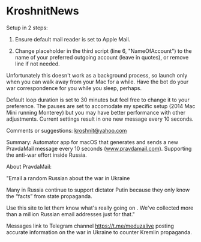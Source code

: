 # KroshnitNews

Setup in 2 steps:

1) Ensure default mail reader is set to Apple Mail.

2) Change placeholder in the third script (line 6, "NameOfAccount") to the name of your preferred outgoing account (leave in quotes), or remove line if not needed.

Unfortunately this doesn't work as a background process, so launch only when you can walk away from your Mac for a while. Have the bot do your war correspondence for you while you sleep, perhaps.

Default loop duration is set to 30 minutes but feel free to change it to your preference. The pauses are set to accomodate my specific setup (2014 Mac Mini running Monterey) but you may have better performance with other adjustments. Current settings result in one new message every 10 seconds.

Comments or suggestions: kroshnit@yahoo.com

Summary:
Automator app for macOS that generates and sends a new PravdaMail message every 10 seconds (www.pravdamail.com). Supporting the anti-war effort inside Russia.

About PravdaMail:

"Email a random Russian about the war in Ukraine

Many in Russia continue to support dictator Putin because they only know the “facts” from state propaganda.

Use this site to let them know what's really going on . We've collected more than a million Russian email addresses just for that."

Messages link to Telegram channel https://t.me/meduzalive posting accurate information on the war in Ukraine to counter Kremlin propaganda.
